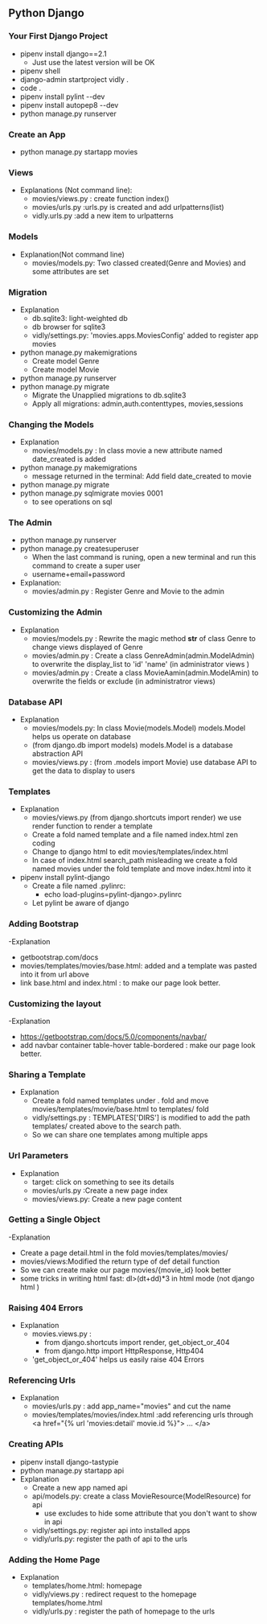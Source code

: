 Python Django
 ---
### Your First Django Project
- pipenv install django==2.1 
  - Just use the latest version will be OK
- pipenv shell
- django-admin startproject vidly .
- code .
- pipenv install pylint --dev
- pipenv install autopep8 --dev
- python manage.py runserver
### Create an App
- python manage.py startapp movies
### Views
- Explanations (Not command line):
  - movies/views.py : create function index()
  - movies/urls.py :urls.py is created and add urlpatterns(list)
  - vidly.urls.py :add a new item to urlpatterns 
### Models
- Explanation(Not command line)
  - movies/models.py: Two classed created(Genre and Movies) and some attributes are set
### Migration
- Explanation
  - db.sqlite3: light-weighted db
  - db browser for sqlite3
  - vidly/settings.py: 'movies.apps.MoviesConfig' added to register app movies 
- python manage.py makemigrations
  - Create model Genre
  - Create model Movie
- python manage.py runserver
- python manage.py migrate
  - Migrate the Unapplied migrations to db.sqlite3
  - Apply all migrations: admin,auth.contenttypes, movies,sessions
### Changing the Models
- Explanation
  - movies/models.py : In class movie a new attribute named date_created is added 
- python manage.py makemigrations
  - message returned in the terminal: Add field date_created to movie
- python manage.py migrate
- python manage.py sqlmigrate movies 0001
  - to see operations on sql 
### The Admin
- python manage.py runserver 
- python manage.py createsuperuser
  - When the last command is runing, open a new terminal and run this command to create a super user
  - username+email+password
- Explanation:
  - movies/admin.py : Register Genre and Movie to the admin
### Customizing the Admin
- Explanation
  - movies/models.py : Rewrite the magic method __str__ of class Genre to change  views displayed of Genre
  - movies/admin.py : Create a class GenreAdmin(admin.ModelAdmin) to overwrite the display_list to 'id' 'name' (in administrator views )
  - movies/admin.py : Create a class MovieAamin(admin.ModelAmin) to overwrite the fields or exclude (in administratror views)
### Database API
- Explanation
  - movies/models.py: In class Movie(models.Model) models.Model helps us operate on database  
  - (from django.db import models) models.Model is a database abstraction API
  - movies/views.py : (from .models import Movie) use database API to get the data to display to users
### Templates
- Explanation
  - movies/views.py (from django.shortcuts import render)  we use render function to render a template
  - Create a fold named template and a file named index.html zen coding
  - Change to django html to edit movies/templates/index.html
  - In case of index.html search_path misleading we create a fold named movies under the fold template and move index.html into it 
- pipenv install pylint-django
  - Create a file named .pylinrc:
    - echo load-plugins=pylint-django>.pylinrc 
  - Let pylint be aware of django 
### Adding Bootstrap
-Explanation
  - getbootstrap.com/docs 
  - movies/templates/movies/base.html: added and a template was pasted into it from url above
  - link base.html and index.html : to make our page look better.
### Customizing the layout
-Explanation
  - https://getbootstrap.com/docs/5.0/components/navbar/
  - add navbar container table-hover table-bordered : make our page look better.
### Sharing a Template
- Explanation
  - Create a fold named templates under . fold and move movies/templates/movie/base.html to templates/ fold 
  - vidly/settings.py : TEMPLATES['DIRS'] is modified to add the path templates/ created above to the search path.
  - So we can share one templates among multiple apps
### Url Parameters
- Explanation
  - target: click on something to see its details
  - movies/urls.py :Create a new page index
  - movies/views.py: Create a new page content
### Getting a Single Object
-Explanation
  - Create a page detail.html in the fold movies/templates/movies/
  - movies/views:Modified the return type of def detail function
  - So we can create make our page movies/{movie_id} look better
  - some tricks in writing html fast: dl>(dt+dd)*3 in html mode (not django html )
### Raising 404 Errors
- Explanation
  - movies.views.py :
    - from django.shortcuts import render, get_object_or_404
    - from django.http import HttpResponse, Http404
  - 'get_object_or_404' helps us easily raise 404 Errors
### Referencing Urls
- Explanation
  - movies/urls.py : add app_name="movies" and cut the name 
  - movies/templates/movies/index.html :add referencing urls through \<a href="{% url 'movies:detail' movie.id %}"\> ... \</a\>
### Creating APIs
- pipenv install django-tastypie
- python manage.py startapp api
- Explanation
  - Create a new app named api 
  - api/models.py: create a class MovieResource(ModelResource) for api
    - use excludes to hide some attribute that you don't want to show in api 
  - vidly/settings.py: register api into installed apps
  - vidly/urls.py: register the path of api to the urls
### Adding the Home Page
- Explanation
  - templates/home.html: homepage
  - vidly/views.py : redirect request to the homepage templates/home.html
  - vidly/urls.py : register the path of homepage to the urls